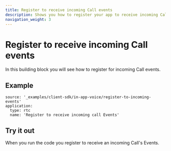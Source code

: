 ```yaml
---
title: Register to receive incoming Call events
description: Shows you how to register your app to receive incoming Call events.
navigation_weight: 3
---
```


# Register to receive incoming Call events

In this building block you will see how to register for incoming Call events.

## Example

```building_blocks
source: '_examples/client-sdk/in-app-voice/register-to-incoming-events'
application:
  type: rtc
  name: 'Register to receive incoming call Events'
```

## Try it out

When you run the code you register to receive an incoming Call's Events.
